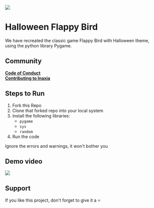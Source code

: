 ![](https://image.freepik.com/free-vector/orange-halloween-banner-with-pumpkin-spider-bats_1017-21309.jpg)
# Halloween Flappy Bird
We have recreated the classic game Flappy Bird with Halloween theme, using the python library Pygame.

## Community
**[Code of Conduct](https://github.com/inaxia/attendance_using_face_recognition/blob/master/CODE_OF_CONDUCT.md)**<br>
**[Contributing to Inaxia](https://github.com/inaxia/attendance_using_face_recognition/blob/master/CONTRIBUTING.md)**

## Steps to Run
1. Fork this Repo
2. Clone that forked repo into your local system
3. Install the following libraries:
    - `pygame`
    - `sys`
    - `random`
4. Run the code 

Ignore the errors and warnings, it won't bother you

## Demo video
![](gallery/assets/video.gif)

## Support
If you like this project, don't forget to give it a ⭐
